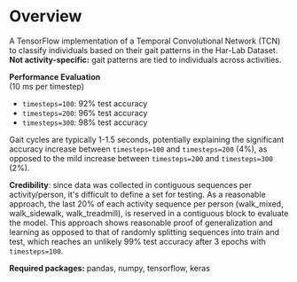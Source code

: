# Overview
A TensorFlow implementation of a Temporal Convolutional Network (TCN) to classify individuals based on their gait patterns in the Har-Lab Dataset.  
**Not activity-specific:** gait patterns are tied to individuals across activities.
  
**Performance Evaluation**  
(10 ms per timestep)
* `timesteps=100`: 92% test accuracy
* `timesteps=200`: 96% test accuracy
* `timesteps=300`: 98% test accuracy
  
Gait cycles are typically 1-1.5 seconds, potentially explaining the significant accuracy increase between `timesteps=100` and `timesteps=200` (4%), as opposed to the mild increase between `timesteps=200` and `timesteps=300` (2%).
  
**Credibility**: since data was collected in contiguous sequences per activity/person, it's difficult to define a set for testing. As a reasonable approach, the last 20% of each activity sequence per person (walk_mixed, walk_sidewalk, walk_treadmill), is reserved in a contiguous block to evaluate the model. This approach shows reasonable proof of generalization and learning as opposed to that of randomly splitting sequences into train and test, which reaches an unlikely 99% test accuracy after 3 epochs with `timesteps=100`.  

**Required packages:** pandas, numpy, tensorflow, keras